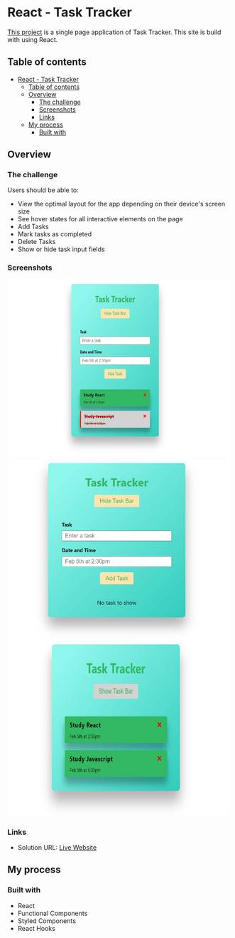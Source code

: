 # React - Task Tracker

[This project](https://gurhanalan.github.io/React-TaskTracker-Project/) is a single page application of Task Tracker. This site is build with using React.

## Table of contents

-   [React - Task Tracker](#react---task-tracker)
    -   [Table of contents](#table-of-contents)
    -   [Overview](#overview)
        -   [The challenge](#the-challenge)
        -   [Screenshots](#screenshots)
        -   [Links](#links)
    -   [My process](#my-process)
        -   [Built with](#built-with)

## Overview

### The challenge

Users should be able to:

-   View the optimal layout for the app depending on their device's screen size
-   See hover states for all interactive elements on the page
-   Add Tasks
-   Mark tasks as completed
-   Delete Tasks
-   Show or hide task input fields
<!-- -   Change the position, color, shape and size of a box by click the control buttons. -->

### Screenshots

<img  src="./public/images/tasktracker1.jpg" alt="html" height=400 width=500><br/>
<img  src="./public/images/tasktracker2.jpg" alt="html" height=400 width=500><br/>
<img  src="./public/images/tasktracker3.jpg" alt="html" height=400 width=500><br/>

<!-- ![](img/csspropertychanger.jpg) -->

### Links

-   Solution URL: [Live Website](https://gurhanalan.github.io/React-TaskTracker-Project/)

## My process

### Built with

-   React
-   Functional Components
-   Styled Components
-   React Hooks
